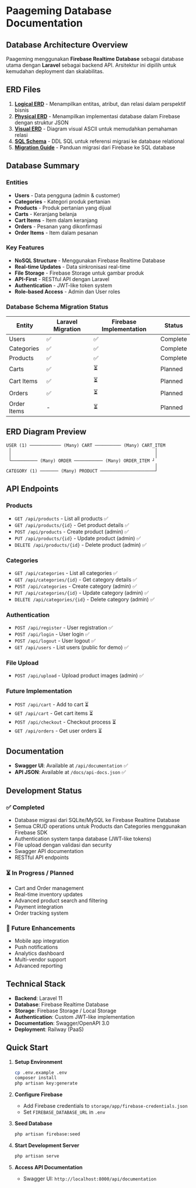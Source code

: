 # Paageming Database Documentation

## Database Architecture Overview

Paageming menggunakan **Firebase Realtime Database** sebagai database utama dengan **Laravel** sebagai backend API. Arsitektur ini dipilih untuk kemudahan deployment dan skalabilitas.

## ERD Files

1. **[Logical ERD](logical_erd.md)** - Menampilkan entitas, atribut, dan relasi dalam perspektif bisnis
2. **[Physical ERD](physical_erd.md)** - Menampilkan implementasi database dalam Firebase dengan struktur JSON
3. **[Visual ERD](visual_erd.md)** - Diagram visual ASCII untuk memudahkan pemahaman relasi
4. **[SQL Schema](schema.sql)** - DDL SQL untuk referensi migrasi ke database relational
5. **[Migration Guide](migration_guide.md)** - Panduan migrasi dari Firebase ke SQL database

## Database Summary

### Entities
- **Users** - Data pengguna (admin & customer)
- **Categories** - Kategori produk pertanian
- **Products** - Produk pertanian yang dijual
- **Carts** - Keranjang belanja
- **Cart Items** - Item dalam keranjang
- **Orders** - Pesanan yang dikonfirmasi
- **Order Items** - Item dalam pesanan

### Key Features
- **NoSQL Structure** - Menggunakan Firebase Realtime Database
- **Real-time Updates** - Data sinkronisasi real-time
- **File Storage** - Firebase Storage untuk gambar produk
- **API-First** - RESTful API dengan Laravel
- **Authentication** - JWT-like token system
- **Role-based Access** - Admin dan User roles

### Database Schema Migration Status

| Entity | Laravel Migration | Firebase Implementation | Status |
|--------|------------------|------------------------|---------|
| Users | ✅ | ✅ | Complete |
| Categories | ✅ | ✅ | Complete |
| Products | ✅ | ✅ | Complete |
| Carts | ✅ | ⏳ | Planned |
| Cart Items | ✅ | ⏳ | Planned |
| Orders | ✅ | ⏳ | Planned |
| Order Items | - | ⏳ | Planned |

## ERD Diagram Preview

```
USER (1) ──────────── (Many) CART ────────── (Many) CART_ITEM
 │                                                       │
 │                                                       │
 └────────── (Many) ORDER ─────────── (Many) ORDER_ITEM ┘
                                                         │
CATEGORY (1) ─────── (Many) PRODUCT ─────────────────────┘
```

## API Endpoints

### Products
- `GET /api/products` - List all products ✅
- `GET /api/products/{id}` - Get product details ✅
- `POST /api/products` - Create product (admin) ✅
- `PUT /api/products/{id}` - Update product (admin) ✅
- `DELETE /api/products/{id}` - Delete product (admin) ✅

### Categories
- `GET /api/categories` - List all categories ✅
- `GET /api/categories/{id}` - Get category details ✅
- `POST /api/categories` - Create category (admin) ✅
- `PUT /api/categories/{id}` - Update category (admin) ✅
- `DELETE /api/categories/{id}` - Delete category (admin) ✅

### Authentication
- `POST /api/register` - User registration ✅
- `POST /api/login` - User login ✅
- `POST /api/logout` - User logout ✅
- `GET /api/users` - List users (public for demo) ✅

### File Upload
- `POST /api/upload` - Upload product images (admin) ✅

### Future Implementation
- `POST /api/cart` - Add to cart ⏳
- `GET /api/cart` - Get cart items ⏳
- `POST /api/checkout` - Checkout process ⏳
- `GET /api/orders` - Get user orders ⏳

## Documentation
- **Swagger UI**: Available at `/api/documentation` ✅
- **API JSON**: Available at `/docs/api-docs.json` ✅

## Development Status

### ✅ Completed
- Database migrasi dari SQLite/MySQL ke Firebase Realtime Database
- Semua CRUD operations untuk Products dan Categories menggunakan Firebase SDK
- Authentication system tanpa database (JWT-like tokens)
- File upload dengan validasi dan security
- Swagger API documentation
- RESTful API endpoints

### ⏳ In Progress / Planned
- Cart and Order management
- Real-time inventory updates
- Advanced product search and filtering
- Payment integration
- Order tracking system

### 🎯 Future Enhancements
- Mobile app integration
- Push notifications
- Analytics dashboard
- Multi-vendor support
- Advanced reporting

## Technical Stack

- **Backend**: Laravel 11
- **Database**: Firebase Realtime Database
- **Storage**: Firebase Storage / Local Storage
- **Authentication**: Custom JWT-like implementation
- **Documentation**: Swagger/OpenAPI 3.0
- **Deployment**: Railway (PaaS)

## Quick Start

1. **Setup Environment**
   ```bash
   cp .env.example .env
   composer install
   php artisan key:generate
   ```

2. **Configure Firebase**
   - Add Firebase credentials to `storage/app/firebase-credentials.json`
   - Set `FIREBASE_DATABASE_URL` in `.env`

3. **Seed Database**
   ```bash
   php artisan firebase:seed
   ```

4. **Start Development Server**
   ```bash
   php artisan serve
   ```

5. **Access API Documentation**
   - Swagger UI: `http://localhost:8000/api/documentation`
